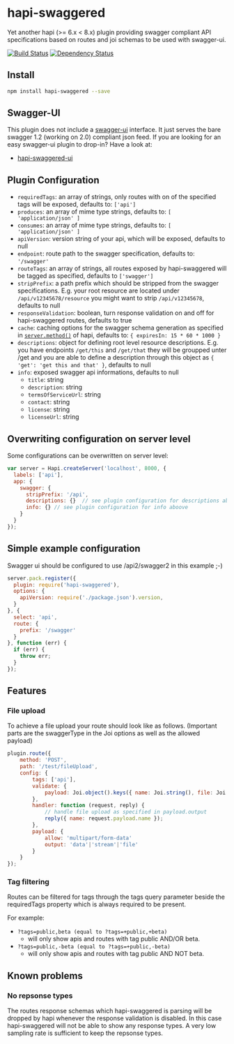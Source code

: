 # hapi-swaggered
Yet another hapi (>= 6.x < 8.x) plugin providing swagger compliant API specifications based on routes and joi schemas to be used with swagger-ui.

[![Build Status](https://travis-ci.org/z0mt3c/hapi-swaggered.png)](https://travis-ci.org/z0mt3c/hapi-swaggered)
[![Dependency Status](https://gemnasium.com/z0mt3c/hapi-swaggered.png)](https://gemnasium.com/z0mt3c/hapi-swaggered)


## Install
```bash
npm install hapi-swaggered --save
```

## Swagger-UI
This plugin does not include a [swagger-ui](https://github.com/wordnik/swagger-ui) interface. It just serves the bare swagger 1.2 (working on 2.0) compliant json feed.
If you are looking for an easy swagger-ui plugin to drop-in? Have a look at:
* [hapi-swaggered-ui](https://github.com/z0mt3c/hapi-swaggered-ui)

## Plugin Configuration
* `requiredTags`: an array of strings, only routes with on of the specified tags will be exposed, defaults to: `['api']`
* `produces`: an array of mime type strings, defaults to: `[ 'application/json' ]`
* `consumes`: an array of mime type strings, defaults to: `[ 'application/json' ]`
* `apiVersion`: version string of your api, which will be exposed, defaults to null
* `endpoint`: route path to the swagger specification, defaults to: `'/swagger'`
* `routeTags`: an array of strings, all routes exposed by hapi-swaggered will be tagged as specified, defaults to `['swagger']`
* `stripPrefix`: a path prefix which should be stripped from the swagger specifications. E.g. your root resource are located under `/api/v12345678/resource` you might want to strip `/api/v12345678`, defaults to null
* `responseValidation`: boolean, turn response validation on and off for hapi-swaggered routes, defaults to true
* `cache`: caching options for the swagger schema generation as specified in [`server.method()`](https://github.com/hapijs/hapi/blob/master/docs/Reference.md#servermethodname-fn-options) of hapi, defaults to: `{ expiresIn: 15 * 60 * 1000 }`
* `descriptions`: object for defining root level resource descriptions. E.g. you have endpoints `/get/this` and `/get/that` they will be groupped unter /get and you are able to define a description through this object as `{ 'get': 'get this and that' }`, defaults to null
* `info`: exposed swagger api informations, defaults to null
  * `title`: string
  * `description`: string
  * `termsOfServiceUrl`: string
  * `contact`: string
  * `license`: string
  * `licenseUrl`: string


## Overwriting configuration on server level
Some configurations can be overwritten on server level:

```js
var server = Hapi.createServer('localhost', 8000, {
  labels: ['api'],
  app: {
    swagger: {
      stripPrefix: '/api',
      descriptions: {}  // see plugin configuration for descriptions aboove
      info: {} // see plugin configuration for info aboove
    }
  }
});
```

## Simple example configuration
Swagger ui should be configured to use /api2/swagger2 in this example ;-)

```js
server.pack.register({
  plugin: require('hapi-swaggered'),
  options: {
    apiVersion: require('./package.json').version,
  }
}, {
  select: 'api',
  route: {
    prefix: '/swagger'
  }
}, function (err) {
  if (err) {
    throw err;
  }
});
```

## Features
### File upload
To achieve a file upload your route should look like as follows. (Important parts are the swaggerType in the Joi options as well as the allowed payload)

```js
plugin.route({
    method: 'POST',
    path: '/test/fileUpload',
    config: {
        tags: ['api'],
        validate: {
            payload: Joi.object().keys({ name: Joi.string(), file: Joi.any().options({ swaggerType: 'file' }) })
        },
        handler: function (request, reply) {
            // handle file upload as specified in payload.output
            reply({ name: request.payload.name });
        },
        payload: {
            allow: 'multipart/form-data'
            output: 'data'|'stream'|'file'
        }
    }
});
```

### Tag filtering
Routes can be filtered for tags through the tags query parameter beside the requiredTags property which is always required to be present.

For example:

* `?tags=public,beta (equal to ?tags=+public,+beta)`
  * will only show apis and routes with tag public AND/OR beta.
* `?tags=public,-beta (equal to ?tags=+public,-beta)`
  * will only show apis and routes with tag public AND NOT beta.

## Known problems
### No repsonse types
The routes response schemas which hapi-swaggered is parsing will be dropped by hapi whenever the response validation is disabled. In this case hapi-swaggered will not be able to show any response types. A very low sampling rate is sufficient to keep the repsonse types.
